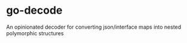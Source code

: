 # go-decode
An opinionated decoder for converting json/interface maps into nested polymorphic structures
